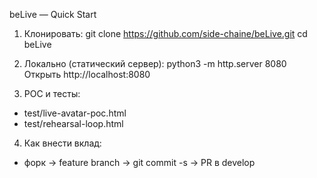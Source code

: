 beLive — Quick Start

1) Клонировать:
git clone https://github.com/side-chaine/beLive.git
cd beLive

2) Локально (статический сервер):
python3 -m http.server 8080
Открыть http://localhost:8080

3) POC и тесты:
- test/live-avatar-poc.html
- test/rehearsal-loop.html

4) Как внести вклад:
- форк → feature branch → git commit -s → PR в develop

